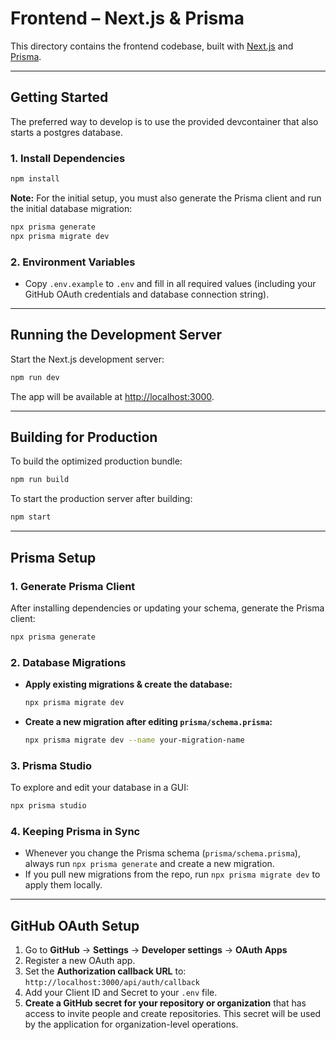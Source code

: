 # Frontend – Next.js & Prisma

This directory contains the frontend codebase, built with [Next.js](https://nextjs.org/) and [Prisma](https://www.prisma.io/).

---

## Getting Started

The preferred way to develop is to use the provided devcontainer that also starts a postgres database.

### 1. Install Dependencies

```bash
npm install
```

**Note:** For the initial setup, you must also generate the Prisma client and run the initial database migration:

```bash
npx prisma generate
npx prisma migrate dev
```

### 2. Environment Variables

- Copy `.env.example` to `.env` and fill in all required values (including your GitHub OAuth credentials and database connection string).

---

## Running the Development Server

Start the Next.js development server:

```bash
npm run dev
```

The app will be available at [http://localhost:3000](http://localhost:3000).

---

## Building for Production

To build the optimized production bundle:

```bash
npm run build
```

To start the production server after building:

```bash
npm start
```

---

## Prisma Setup

### 1. Generate Prisma Client

After installing dependencies or updating your schema, generate the Prisma client:

```bash
npx prisma generate
```

### 2. Database Migrations

- **Apply existing migrations & create the database:**
  ```bash
  npx prisma migrate dev
  ```
- **Create a new migration after editing `prisma/schema.prisma`:**
  ```bash
  npx prisma migrate dev --name your-migration-name
  ```

### 3. Prisma Studio

To explore and edit your database in a GUI:

```bash
npx prisma studio
```

### 4. Keeping Prisma in Sync

- Whenever you change the Prisma schema (`prisma/schema.prisma`), always run `npx prisma generate` and create a new migration.
- If you pull new migrations from the repo, run `npx prisma migrate dev` to apply them locally.

---

## GitHub OAuth Setup

1. Go to **GitHub** → **Settings** → **Developer settings** → **OAuth Apps**
2. Register a new OAuth app.
3. Set the **Authorization callback URL** to:
   `http://localhost:3000/api/auth/callback`
4. Add your Client ID and Secret to your `.env` file.
5. **Create a GitHub secret for your repository or organization** that has access to invite people and create repositories. This secret will be used by the application for organization-level operations.
